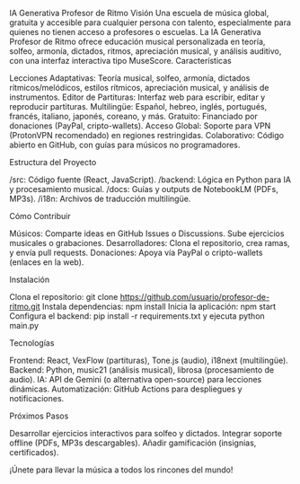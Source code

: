 IA Generativa Profesor de Ritmo
Visión
Una escuela de música global, gratuita y accesible para cualquier persona con talento, especialmente para quienes no tienen acceso a profesores o escuelas. La IA Generativa Profesor de Ritmo ofrece educación musical personalizada en teoría, solfeo, armonía, dictados, ritmos, apreciación musical, y análisis auditivo, con una interfaz interactiva tipo MuseScore.
Características

Lecciones Adaptativas: Teoría musical, solfeo, armonía, dictados rítmicos/melódicos, estilos rítmicos, apreciación musical, y análisis de instrumentos.
Editor de Partituras: Interfaz web para escribir, editar y reproducir partituras.
Multilingüe: Español, hebreo, inglés, portugués, francés, italiano, japonés, coreano, y más.
Gratuito: Financiado por donaciones (PayPal, cripto-wallets).
Acceso Global: Soporte para VPN (ProtonVPN recomendado) en regiones restringidas.
Colaborativo: Código abierto en GitHub, con guías para músicos no programadores.

Estructura del Proyecto

/src: Código fuente (React, JavaScript).
/backend: Lógica en Python para IA y procesamiento musical.
/docs: Guías y outputs de NotebookLM (PDFs, MP3s).
/i18n: Archivos de traducción multilingüe.

Cómo Contribuir

Músicos: Comparte ideas en GitHub Issues o Discussions. Sube ejercicios musicales o grabaciones.
Desarrolladores: Clona el repositorio, crea ramas, y envía pull requests.
Donaciones: Apoya vía PayPal o cripto-wallets (enlaces en la web).

Instalación

Clona el repositorio: git clone https://github.com/usuario/profesor-de-ritmo.git
Instala dependencias: npm install
Inicia la aplicación: npm start
Configura el backend: pip install -r requirements.txt y ejecuta python main.py

Tecnologías

Frontend: React, VexFlow (partituras), Tone.js (audio), i18next (multilingüe).
Backend: Python, music21 (análisis musical), librosa (procesamiento de audio).
IA: API de Gemini (o alternativa open-source) para lecciones dinámicas.
Automatización: GitHub Actions para despliegues y notificaciones.

Próximos Pasos

Desarrollar ejercicios interactivos para solfeo y dictados.
Integrar soporte offline (PDFs, MP3s descargables).
Añadir gamificación (insignias, certificados).

¡Únete para llevar la música a todos los rincones del mundo!
